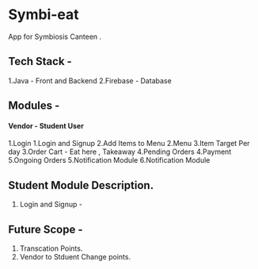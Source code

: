 # Symbi-eat
App for Symbiosis Canteen .

## Tech Stack -

1.Java - Front and Backend
2.Firebase - Database

## Modules -

#### Vendor -             Student User

1.Login                 1.Login and Signup
2.Add Items to Menu     2.Menu
3.Item Target Per day   3.Order Cart - Eat here , Takeaway 
4.Pending Orders        4.Payment   
5.Ongoing Orders        5.Notification Module 
6.Notification Module

## Student Module Description.

1. Login and Signup - 




## Future Scope - 

1. Transcation Points.
2. Vendor to Stduent Change points.
